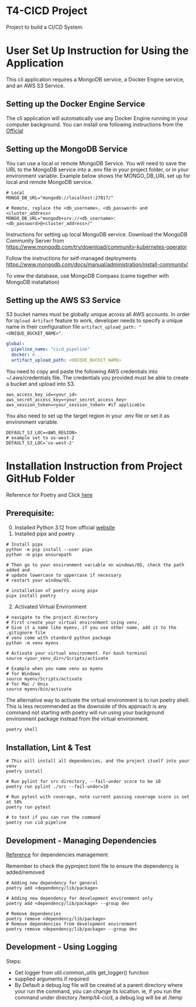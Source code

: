 # T4-CICD Project

Project to build a CI/CD System.

# User Set Up Instruction for Using the Application

This cli application requires a MongoDB service, a Docker Engine service, and an AWS S3 Service.

## Setting up the Docker Engine Service

The cli application will automatically use any Docker Engine running in your computer background.
You can install one following instructions from the [Official](https://www.docker.com/products/docker-desktop/)

## Setting up the MongoDB Service

You can use a local or remote MongoDB Service. You will need to save the URL to the MongoDB service
into a .env file in your project folder, or in your environment variable. Example below shows the
MONGO_DB_URL set up for local and remote MongoDB service.

```shell
# Local
MONGO_DB_URL="mongodb://localhost:27017/"

# Remote, replace the <db_username>, <db_password> and <cluster_address>
MONGO_DB_URL="mongodb+srv://<db_username>:<db_password>@<cluster_address>/"
```

Instructions for setting up local MongoDB service.
Download the MongoDB Community Server from
https://www.mongodb.com/try/download/community-kubernetes-operator

Follow the instructions for self-managed deployments
https://www.mongodb.com/docs/manual/administration/install-community/

To view the database, use MongoDB Compass (came together with MongoDB installation)

## Setting up the AWS S3 Service

S3 bucket names must be globally unique across all AWS accounts. In order for `Upload Artifact` feature to work, developer needs to specify a unique name in their configuration file `artifact_upload_path: "<UNIQUE_BUCKET_NAME>"`.

```yml
global:
  pipeline_name: "cicd_pipeline"
  docker: #...
  artifact_upload_path: <UNIQUE_BUCKET_NAME>
```

You need to copy and paste the following AWS credentials into ~/.aws/credentials file.
The credentials you provided must be able to create a bucket and upload into S3.

```shell
aws_access_key_id=<your_id>
aws_secret_access_key=<your_secret_access_key>
aws_session_token=<your_session_token> #if applicable
```

You also need to set up the target region in your .env file or set it as environment variable.

```shell
DEFAULT_S3_LOC=<AWS_REGION>
# example set to us-west-2
DEFAULT_S3_LOC='us-west-2'
```

# Installation Instruction from Project GitHub Folder

Reference for Poetry and Click [here](https://medium.com/@chinsj/develop-and-deploy-cli-tool-on-python-with-poetry-and-click-ab62f4341c45)

## Prerequisite:

0. Installed Python 3.12 from official [website](https://www.python.org/downloads/)
1. Installed pipx and poetry

```shell
# Install pipx
python -m pip install --user pipx
python -m pipx ensurepath

# Then go to your environment variable on windows/OS, check the path added and
# update lowercase to uppercase if necessary
# restart your window/OS.

# installation of poetry using pipx
pipx install poetry
```

2. Activated Virtual Environment

```shell
# navigate to the project directory
# First create your virtual environment using venv,
# Give it a name like myenv, if you use other name, add it to the .gitignore file
# venv come with standard python package
python -m venv myenv

# Activate your virtual environment. For bash terminal
source <your_venv_dir>/Scripts/activate

# Example when you name venv as myenv
# for Windows
source myenv/Scripts/activate
# for Mac / Unix
source myenv/bin/activate
```

The alternative way to activate the virtual environment is to run poetry shell.
This is less recommended as the downside of this approach is any command not starting with poetry
will run using your background environment package instead from the virtual environment.

```sh
poetry shell
```

## Installation, Lint & Test

```shell
# This will install all dependencies, and the project itself into your venv
poetry install

# Run pylint for src directory, --fail-under score to be 10
poetry run pylint ./src --fail-under=10

# Run pytest with coverage, note current passing coverage score is set at 50%
poetry run pytest

# to test if you can run the command
poetry run cid pipeline
```

## Development - Managing Dependencies

[Reference](https://python-poetry.org/docs/managing-dependencies/#installing-group-dependencies) for dependencies management.

Remember to check the pyproject.toml file to ensure the dependency is added/removed

```shell
# Adding new dependency for general
poetry add <dependency/lib/package>

# Adding new dependency for development environment only
poetry add <dependency/lib/package> --group dev

# Remove dependencies
poetry remove <dependency/lib/package>
# Remove dependencies from development environment
poetry remove <dependency/lib/package> --group dev
```

## Development - Using Logging

Steps:

- Get logger from util.common_utils get_logger() function
- supplied arguments if required
- By Default a debug.log file will be created at a parent directory where your run the command, you can change its location.
  ie, if you run the command under directory /temp/t4-cicd, a debug.log will be at /temp
